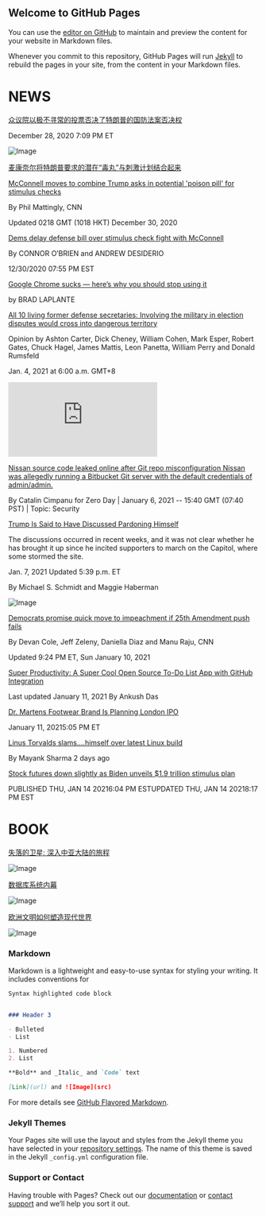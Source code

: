## Welcome to GitHub Pages

You can use the [editor on GitHub](https://github.com/jiluhu/jiluhu.github.io/edit/main/README.md) to maintain and preview the content for your website in Markdown files.

Whenever you commit to this repository, GitHub Pages will run [Jekyll](https://jekyllrb.com/) to rebuild the pages in your site, from the content in your Markdown files.

# NEWS

[众议院以极不寻常的投票否决了特朗普的国防法案否决权](https://www.npr.org/2020/12/28/950802271/house-rejects-trumps-defense-bill-veto-in-highly-unusual-vote)

December 28, 2020 7:09 PM ET

![Image](https://media.npr.org/assets/img/2020/12/28/gettyimages-1230050893_wide-9386491c77b4e2bf763fa3f4e47930dc8f6d1a18-s800-c85.jpg)


[麦康奈尔将特朗普要求的潜在“毒丸”与刺激计划结合起来](https://edition.cnn.com/2020/12/29/politics/mcconnell-poison-pill-attached-to-bill/index.html)

[McConnell moves to combine Trump asks in potential 'poison pill' for stimulus checks](https://edition.cnn.com/2020/12/29/politics/mcconnell-poison-pill-attached-to-bill/index.html)

By Phil Mattingly, CNN

Updated 0218 GMT (1018 HKT) December 30, 2020


[Dems delay defense bill over stimulus check fight with McConnell](https://www.politico.com/news/2020/12/30/ndaa-bill-delayed-452809)

By CONNOR O’BRIEN and ANDREW DESIDERIO

12/30/2020 07:55 PM EST


[Google Chrome sucks — here’s why you should stop using it](https://thenextweb.com/syndication/2021/01/02/google-chrome-sucks-heres-why-you-should-stop-using-it/)

by BRAD LAPLANTE

[All 10 living former defense secretaries: Involving the military in election disputes would cross into dangerous territory](https://www.washingtonpost.com/opinions/10-former-defense-secretaries-military-peaceful-transfer-of-power/2021/01/03/2a23d52e-4c4d-11eb-a9f4-0e668b9772ba_story.html)

Opinion by Ashton Carter, Dick Cheney, William Cohen, Mark Esper, Robert Gates, Chuck Hagel, James Mattis, Leon Panetta, William Perry and Donald Rumsfeld

Jan. 4, 2021 at 6:00 a.m. GMT+8

![Image](https://www.washingtonpost.com/wp-apps/imrs.php?src=https://arc-anglerfish-washpost-prod-washpost.s3.amazonaws.com/public/SKM74IQEYYI6XN7NCQO5RBLA5I.jpg&w=691)


[Nissan source code leaked online after Git repo misconfiguration
Nissan was allegedly running a Bitbucket Git server with the default credentials of admin/admin.](https://www.zdnet.com/article/nissan-source-code-leaked-online-after-git-repo-misconfiguration/)

By Catalin Cimpanu for Zero Day | January 6, 2021 -- 15:40 GMT (07:40 PST) | Topic: Security

[Trump Is Said to Have Discussed Pardoning Himself](https://www.nytimes.com/2021/01/07/us/politics/trump-self-pardon.html)

The discussions occurred in recent weeks, and it was not clear whether he has brought it up since he incited supporters to march on the Capitol, where some stormed the site.

Jan. 7, 2021
Updated 5:39 p.m. ET 

By Michael S. Schmidt and Maggie Haberman

![Image](https://static01.nyt.com/images/2021/01/07/us/politics/07dc-pardon1/merlin_181984962_84134102-322a-4515-977c-e5e84d56bc6c-superJumbo.jpg?quality=90&auto=webp)


[Democrats promise quick move to impeachment if 25th Amendment push fails](https://www.cnn.com/2021/01/10/politics/james-clyburn-impeachment-senate-trial-biden-cnntv/index.html)

By Devan Cole, Jeff Zeleny, Daniella Diaz and Manu Raju, CNN

Updated 9:24 PM ET, Sun January 10, 2021

[Super Productivity: A Super Cool Open Source To-Do List App with GitHub Integration](https://itsfoss.com/super-productivity/)

Last updated January 11, 2021 By Ankush Das

[Dr. Martens Footwear Brand Is Planning London IPO](https://www.npr.org/2021/01/11/955633119/dr-martens-footwear-brand-is-planning-london-ipo)

January 11, 20215:05 PM ET


[Linus Torvalds slams....himself over latest Linux build](https://www.techradar.com/news/linus-torvalds-slamshimself-over-latest-linux-build)

By Mayank Sharma 2 days ago


[Stock futures down slightly as Biden unveils $1.9 trillion stimulus plan](https://www.cnbc.com/2021/01/14/stock-market-futures-open-to-close-news.html)

PUBLISHED THU, JAN 14 20216:04 PM ESTUPDATED THU, JAN 14 20218:17 PM EST


# BOOK

[失落的卫星: 深入中亚大陆的旅程](https://book.douban.com/subject/35025453/)

<img src="https://camo.githubusercontent.com/a6324f22abf4dedb9628c978058c1ba7c270407473b3446b3296892f13ec37d2/68747470733a2f2f696d67392e646f7562616e696f2e636f6d2f766965772f7375626a6563742f6c2f7075626c69632f7333333636303530392e6a7067" alt="Image" data-canonical-src="https://img9.doubanio.com/view/subject/l/public/s33660509.jpg" style="max-width: 135px;max-height: 200px;">


[数据库系统内幕](https://book.douban.com/subject/35078474/)

<img src="https://camo.githubusercontent.com/75960765020922771a84bdf5458ac9adb4780fd8b5af05b56f731493aeffd2ec/68747470733a2f2f696d67392e646f7562616e696f2e636f6d2f766965772f7375626a6563742f6c2f7075626c69632f7333333635313433352e6a7067" alt="Image" data-canonical-src="https://img9.doubanio.com/view/subject/l/public/s33651435.jpg" style="max-width: 135px;max-height: 200px;">


[欧洲文明如何塑造现代世界](https://book.douban.com/subject/35100838/)

![Image](https://img9.doubanio.com/view/subject/l/public/s33701843.jpg)

### Markdown

Markdown is a lightweight and easy-to-use syntax for styling your writing. It includes conventions for

```markdown
Syntax highlighted code block


### Header 3

- Bulleted
- List

1. Numbered
2. List

**Bold** and _Italic_ and `Code` text

[Link](url) and ![Image](src)
```

For more details see [GitHub Flavored Markdown](https://guides.github.com/features/mastering-markdown/).

### Jekyll Themes

Your Pages site will use the layout and styles from the Jekyll theme you have selected in your [repository settings](https://github.com/jiluhu/jiluhu.github.io/settings). The name of this theme is saved in the Jekyll `_config.yml` configuration file.

### Support or Contact

Having trouble with Pages? Check out our [documentation](https://docs.github.com/categories/github-pages-basics/) or [contact support](https://github.com/contact) and we’ll help you sort it out.
